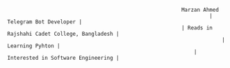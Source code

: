                                                            Marzan Ahmed 
                                                                     | Telegram Bot Developer |
                                                            | Reads in Rajshahi Cadet College, Bangladesh |
                                                                         | Learning Pyhton |
                                                                | Interested in Software Engineering |
